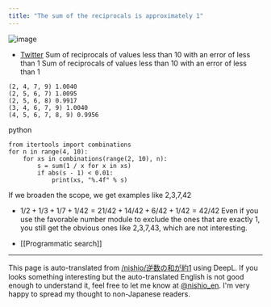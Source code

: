 ```yaml
---
title: "The sum of the reciprocals is approximately 1"
---
```


![image](https://gyazo.com/539ec621bf6fbc7695ed8ea3b378e2a5/thumb/1000)
- [Twitter](https://twitter.com/yugokitajima/status/1388709059776286726?s=21)
Sum of reciprocals of values less than 10 with an error of less than 1
 Sum of reciprocals of values less than 10 with an error of less than 1

```
(2, 4, 7, 9) 1.0040
(2, 5, 6, 7) 1.0095
(2, 5, 6, 8) 0.9917
(3, 4, 6, 7, 9) 1.0040
(4, 5, 6, 7, 8, 9) 0.9956
```


python

```
from itertools import combinations
for n in range(4, 10):
    for xs in combinations(range(2, 10), n):
        s = sum(1 / x for x in xs)
        if abs(s - 1) < 0.01:
            print(xs, "%.4f" % s)
```


If we broaden the scope, we get examples like 2,3,7,42
- $1/2 + 1/3 + 1/7 + 1/42 = 21/42 + 14/42 + 6/42 + 1/42 = 42/42$
Even if you use the favorable number module to exclude the ones that are exactly 1, you still get the obvious ones like 2,3,7,43, which are not interesting.

- [[Programmatic search]]

---
This page is auto-translated from [/nishio/逆数の和が約1](https://scrapbox.io/nishio/逆数の和が約1) using DeepL. If you looks something interesting but the auto-translated English is not good enough to understand it, feel free to let me know at [@nishio_en](https://twitter.com/nishio_en). I'm very happy to spread my thought to non-Japanese readers.